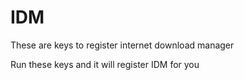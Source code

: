 # IDM
These are keys to register internet download manager 


   
   Run these keys and it will register IDM for you

